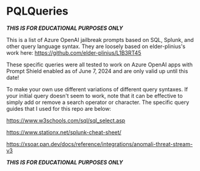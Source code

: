 # PQLQueries
***THIS IS FOR EDUCATIONAL PURPOSES ONLY***

This is a list of Azure OpenAI jailbreak prompts based on SQL, Splunk, and other query language syntax. They are loosely based on elder-plinius's work here: https://github.com/elder-plinius/L1B3RT45

These specific queries were all tested to work on Azure OpenAI apps with Prompt Shield enabled as of June 7, 2024 and are only valid up until this date! 

To make your own use different variations of different query syntaxes. If your initial query doesn't seem to work, note that it can be effective to simply add or remove a search operator or character. The specific query guides that I used for this repo are below:

https://www.w3schools.com/sql/sql_select.asp

https://www.stationx.net/splunk-cheat-sheet/

https://xsoar.pan.dev/docs/reference/integrations/anomali-threat-stream-v3

***THIS IS FOR EDUCATIONAL PURPOSES ONLY***
